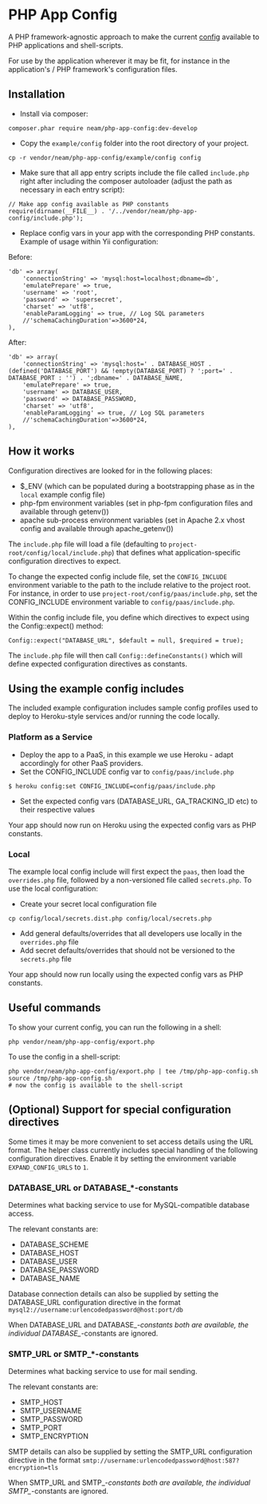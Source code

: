PHP App Config
=====================

A PHP framework-agnostic approach to make the current [config](http://12factor.net/config) available to PHP applications and shell-scripts.

For use by the application wherever it may be fit, for instance in the application's / PHP framework's configuration files.

## Installation

- Install via composer:

```
composer.phar require neam/php-app-config:dev-develop
```

- Copy the `example/config` folder into the root directory of your project.

```
cp -r vendor/neam/php-app-config/example/config config
```

- Make sure that all app entry scripts include the file called `include.php` right after including the composer autoloader (adjust the path as necessary in each entry script):

```
// Make app config available as PHP constants
require(dirname(__FILE__) . '/../vendor/neam/php-app-config/include.php');
```

- Replace config vars in your app with the corresponding PHP constants. Example of usage within Yii configuration:

Before:

    'db' => array(
        'connectionString' => 'mysql:host=localhost;dbname=db',
        'emulatePrepare' => true,
        'username' => 'root',
        'password' => 'supersecret',
        'charset' => 'utf8',
        'enableParamLogging' => true, // Log SQL parameters
        //'schemaCachingDuration'=>3600*24,
    ),

After:

    'db' => array(
        'connectionString' => 'mysql:host=' . DATABASE_HOST . (defined('DATABASE_PORT') && !empty(DATABASE_PORT) ? ';port=' . DATABASE_PORT : '') . ';dbname=' . DATABASE_NAME,
        'emulatePrepare' => true,
        'username' => DATABASE_USER,
        'password' => DATABASE_PASSWORD,
        'charset' => 'utf8',
        'enableParamLogging' => true, // Log SQL parameters
        //'schemaCachingDuration'=>3600*24,
    ),

## How it works

Configuration directives are looked for in the following places:
 * $_ENV (which can be populated during a bootstrapping phase as in the `local` example config file)
 * php-fpm environment variables (set in php-fpm configuration files and available through getenv())
 * apache sub-process environment variables (set in Apache 2.x vhost config and available through apache_getenv())

The `include.php` file will load a file (defaulting to `project-root/config/local/include.php`) that defines what application-specific configuration directives to expect.

To change the expected config include file, set the `CONFIG_INCLUDE` environment variable to the path to the include relative to the project root. For instance, in order to use `project-root/config/paas/include.php`, set the CONFIG_INCLUDE environment variable to `config/paas/include.php`.

Within the config include file, you define which directives to expect using the Config::expect() method:

    Config::expect("DATABASE_URL", $default = null, $required = true);

The `include.php` file will then call `Config::defineConstants()` which will define expected configuration directives as constants.

## Using the example config includes

The included example configuration includes sample config profiles used to deploy to Heroku-style services and/or running the code locally.

### Platform as a Service

- Deploy the app to a PaaS, in this example we use Heroku - adapt accordingly for other PaaS providers.
- Set the CONFIG_INCLUDE config var to `config/paas/include.php`

```
$ heroku config:set CONFIG_INCLUDE=config/paas/include.php
```

- Set the expected config vars (DATABASE_URL, GA_TRACKING_ID etc) to their respective values

Your app should now run on Heroku using the expected config vars as PHP constants.

### Local

The example local config include will first expect the `paas`, then load the `overrides.php` file, followed by a non-versioned file called `secrets.php`. To use the local configuration:

- Create your secret local configuration file

```
cp config/local/secrets.dist.php config/local/secrets.php
```

- Add general defaults/overrides that all developers use locally in the `overrides.php` file
- Add secret defaults/overrides that should not be versioned to the `secrets.php` file

Your app should now run locally using the expected config vars as PHP constants.

## Useful commands

To show your current config, you can run the following in a shell:

    php vendor/neam/php-app-config/export.php

To use the config in a shell-script:

    php vendor/neam/php-app-config/export.php | tee /tmp/php-app-config.sh
    source /tmp/php-app-config.sh
    # now the config is available to the shell-script

## (Optional) Support for special configuration directives

Some times it may be more convenient to set access details using the URL format. The helper class currently includes special handling of the following configuration directives. Enable it by setting the environment variable `EXPAND_CONFIG_URLS` to `1`.

### DATABASE_URL or DATABASE_*-constants

Determines what backing service to use for MySQL-compatible database access.

The relevant constants are:

 * DATABASE_SCHEME
 * DATABASE_HOST
 * DATABASE_USER
 * DATABASE_PASSWORD
 * DATABASE_NAME

Database connection details can also be supplied by setting the DATABASE_URL configuration directive in the format `mysql2://username:urlencodedpassword@host:port/db`

When DATABASE_URL and DATABASE_*-constants both are available, the individual DATABASE_*-constants are ignored.

### SMTP_URL or SMTP_*-constants

Determines what backing service to use for mail sending.

The relevant constants are:

 * SMTP_HOST
 * SMTP_USERNAME
 * SMTP_PASSWORD
 * SMTP_PORT
 * SMTP_ENCRYPTION

SMTP details can also be supplied by setting the SMTP_URL configuration directive in the format `smtp://username:urlencodedpassword@host:587?encryption=tls`

When SMTP_URL and SMTP_*-constants both are available, the individual SMTP_*-constants are ignored.
